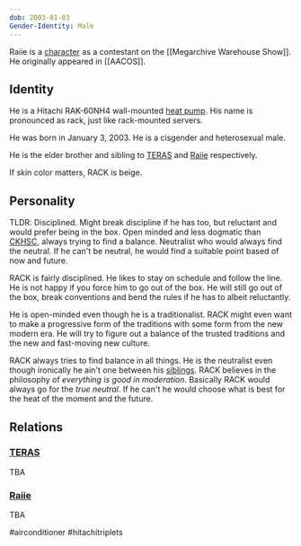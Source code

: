 ```yaml
---
dob: 2003-01-03
Gender-Identity: Male
---
```

Raiie is a [character](Characters.md) as a contestant on the [[Megarchive Warehouse Show]]. He originally appeared in [[AACOS]].

## Identity

He is a Hitachi RAK-60NH4 wall-mounted [heat pump](Air%20Conditioners.md). His name is pronounced as rack, just like rack-mounted servers.

He was born in January 3, 2003. He is a cisgender and heterosexual male.

He is the elder brother and sibling to [TERAS](TERAS.md) and [Raiie](Raiie.md) respectively.

If skin color matters, RACK is beige.

## Personality

TLDR: Disciplined. Might break discipline if he has too, but reluctant and would prefer being in the box. Open minded and less dogmatic than [CKHSC](CKHSC.md), always trying to find a balance. Neutralist who would always find the neutral. If he can't be neutral, he would find a suitable point based of now and future.

RACK is fairly disciplined. He likes to stay on schedule and follow the line. He is not happy if you force him to go out of the box. He will still go out of the box, break conventions and bend the rules if he has to albeit reluctantly.

He is open-minded even though he is a traditionalist. RACK might even want to make a progressive form of the traditions with some form from the new modern era. He will try to figure out a balance of the trusted traditions and the new and fast-moving new culture.

RACK always tries to find balance in all things. He is the neutralist even though ironically he ain't one between his [sib](TERAS.md)[lings](Raiie.md). RACK believes in the philosophy of *everything is good in moderation*. Basically RACK would always go for the *true neutral*. If he can't he would choose what is best for the heat of the moment and the future.

## Relations

### [TERAS](TERAS.md)

TBA

### [Raiie](Raiie.md)

TBA

#airconditioner #hitachitriplets 